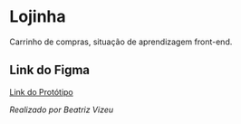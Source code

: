 # Lojinha
Carrinho de compras, situação de aprendizagem front-end.

## Link do Figma
[Link do Protótipo](https://www.figma.com/proto/iDObdKW6mWAoQzAy7Ksdwm/Aula-09---Lojinha?node-id=1-4&p=f&t=EGZerdKCEhwpYTKe-1&scaling=scale-down&content-scaling=fixed&page-id=0%3A1&starting-point-node-id=1%3A4)

_Realizado por Beatriz Vizeu_